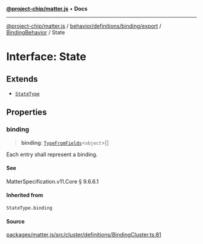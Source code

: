 [**@project-chip/matter.js**](../../../../../../../README.md) • **Docs**

***

[@project-chip/matter.js](../../../../../../../modules.md) / [behavior/definitions/binding/export](../../../README.md) / [BindingBehavior](../README.md) / State

# Interface: State

## Extends

- [`StateType`](../../../-internal-/README.md#statetype)

## Properties

### binding

> **binding**: [`TypeFromFields`](../../../../../../../tlv/export/README.md#typefromfieldsf)\<`object`\>[]

Each entry shall represent a binding.

#### See

MatterSpecification.v11.Core § 9.6.6.1

#### Inherited from

`StateType.binding`

#### Source

[packages/matter.js/src/cluster/definitions/BindingCluster.ts:81](https://github.com/project-chip/matter.js/blob/7a8cbb56b87d4ccf34bec5a9a95ab40a1711324f/packages/matter.js/src/cluster/definitions/BindingCluster.ts#L81)
